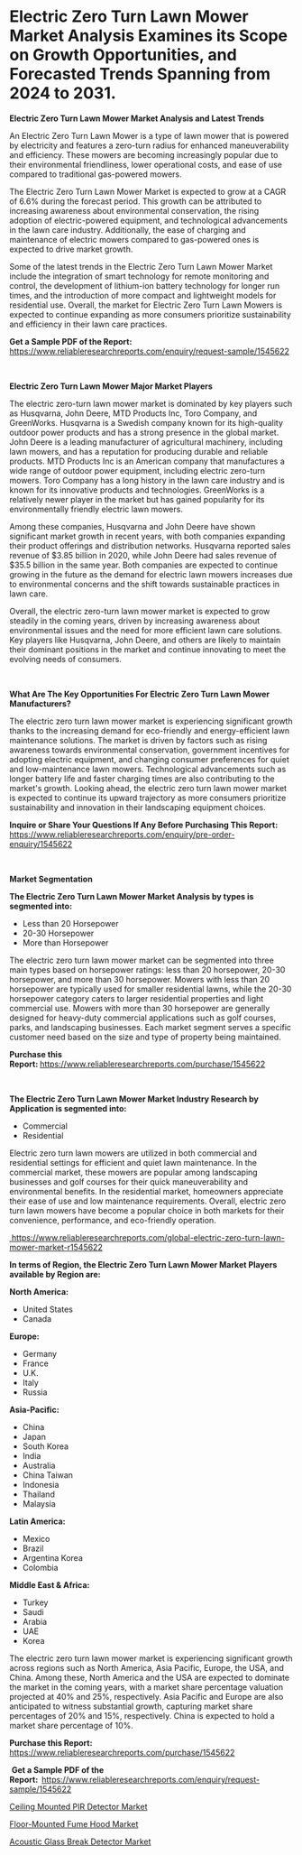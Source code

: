 <p><h1>Electric Zero Turn Lawn Mower Market Analysis Examines its Scope on Growth Opportunities, and Forecasted Trends Spanning from 2024 to 2031.</h1></p><p><strong>Electric Zero Turn Lawn Mower Market Analysis and Latest Trends</strong></p>
<p><p>An Electric Zero Turn Lawn Mower is a type of lawn mower that is powered by electricity and features a zero-turn radius for enhanced maneuverability and efficiency. These mowers are becoming increasingly popular due to their environmental friendliness, lower operational costs, and ease of use compared to traditional gas-powered mowers.</p><p>The Electric Zero Turn Lawn Mower Market is expected to grow at a CAGR of 6.6% during the forecast period. This growth can be attributed to increasing awareness about environmental conservation, the rising adoption of electric-powered equipment, and technological advancements in the lawn care industry. Additionally, the ease of charging and maintenance of electric mowers compared to gas-powered ones is expected to drive market growth.</p><p>Some of the latest trends in the Electric Zero Turn Lawn Mower Market include the integration of smart technology for remote monitoring and control, the development of lithium-ion battery technology for longer run times, and the introduction of more compact and lightweight models for residential use. Overall, the market for Electric Zero Turn Lawn Mowers is expected to continue expanding as more consumers prioritize sustainability and efficiency in their lawn care practices.</p></p>
<p><strong>Get a Sample PDF of the Report:&nbsp;</strong> <a href="https://www.reliableresearchreports.com/enquiry/request-sample/1545622">https://www.reliableresearchreports.com/enquiry/request-sample/1545622</a></p>
<p>&nbsp;</p>
<p><strong>Electric Zero Turn Lawn Mower Major Market Players</strong></p>
<p><p>The electric zero-turn lawn mower market is dominated by key players such as Husqvarna, John Deere, MTD Products Inc, Toro Company, and GreenWorks. Husqvarna is a Swedish company known for its high-quality outdoor power products and has a strong presence in the global market. John Deere is a leading manufacturer of agricultural machinery, including lawn mowers, and has a reputation for producing durable and reliable products. MTD Products Inc is an American company that manufactures a wide range of outdoor power equipment, including electric zero-turn mowers. Toro Company has a long history in the lawn care industry and is known for its innovative products and technologies. GreenWorks is a relatively newer player in the market but has gained popularity for its environmentally friendly electric lawn mowers.</p><p>Among these companies, Husqvarna and John Deere have shown significant market growth in recent years, with both companies expanding their product offerings and distribution networks. Husqvarna reported sales revenue of $3.85 billion in 2020, while John Deere had sales revenue of $35.5 billion in the same year. Both companies are expected to continue growing in the future as the demand for electric lawn mowers increases due to environmental concerns and the shift towards sustainable practices in lawn care.</p><p>Overall, the electric zero-turn lawn mower market is expected to grow steadily in the coming years, driven by increasing awareness about environmental issues and the need for more efficient lawn care solutions. Key players like Husqvarna, John Deere, and others are likely to maintain their dominant positions in the market and continue innovating to meet the evolving needs of consumers.</p></p>
<p>&nbsp;</p>
<p><strong>What Are The Key Opportunities For Electric Zero Turn Lawn Mower Manufacturers?</strong></p>
<p><p>The electric zero turn lawn mower market is experiencing significant growth thanks to the increasing demand for eco-friendly and energy-efficient lawn maintenance solutions. The market is driven by factors such as rising awareness towards environmental conservation, government incentives for adopting electric equipment, and changing consumer preferences for quiet and low-maintenance lawn mowers. Technological advancements such as longer battery life and faster charging times are also contributing to the market's growth. Looking ahead, the electric zero turn lawn mower market is expected to continue its upward trajectory as more consumers prioritize sustainability and innovation in their landscaping equipment choices.</p></p>
<p><strong>Inquire or Share Your Questions If Any Before Purchasing This Report:</strong> <a href="https://www.reliableresearchreports.com/enquiry/pre-order-enquiry/1545622">https://www.reliableresearchreports.com/enquiry/pre-order-enquiry/1545622</a></p>
<p>&nbsp;</p>
<p><strong>Market Segmentation</strong></p>
<p><strong>The Electric Zero Turn Lawn Mower Market Analysis by types is segmented into:</strong></p>
<p><ul><li>Less than 20 Horsepower</li><li>20-30 Horsepower</li><li>More than Horsepower</li></ul></p>
<p><p>The electric zero turn lawn mower market can be segmented into three main types based on horsepower ratings: less than 20 horsepower, 20-30 horsepower, and more than 30 horsepower. Mowers with less than 20 horsepower are typically used for smaller residential lawns, while the 20-30 horsepower category caters to larger residential properties and light commercial use. Mowers with more than 30 horsepower are generally designed for heavy-duty commercial applications such as golf courses, parks, and landscaping businesses. Each market segment serves a specific customer need based on the size and type of property being maintained.</p></p>
<p><strong>Purchase this Report:&nbsp;</strong><a href="https://www.reliableresearchreports.com/purchase/1545622">https://www.reliableresearchreports.com/purchase/1545622</a></p>
<p>&nbsp;</p>
<p><strong>The Electric Zero Turn Lawn Mower Market Industry Research by Application is segmented into:</strong></p>
<p><ul><li>Commercial</li><li>Residential</li></ul></p>
<p><p>Electric zero turn lawn mowers are utilized in both commercial and residential settings for efficient and quiet lawn maintenance. In the commercial market, these mowers are popular among landscaping businesses and golf courses for their quick maneuverability and environmental benefits. In the residential market, homeowners appreciate their ease of use and low maintenance requirements. Overall, electric zero turn lawn mowers have become a popular choice in both markets for their convenience, performance, and eco-friendly operation.</p></p>
<p><a href="https://www.reliableresearchreports.com/global-electric-zero-turn-lawn-mower-market-r1545622">&nbsp;https://www.reliableresearchreports.com/global-electric-zero-turn-lawn-mower-market-r1545622</a></p>
<p><strong>In terms of Region, the Electric Zero Turn Lawn Mower Market Players available by Region are:</strong></p>
<p>
    <p> <strong> North America: </strong>
        <ul>
            <li>United States</li>
            <li>Canada</li>
        </ul>
        </p> 
    <p> <strong> Europe: </strong>
        <ul>
            <li>Germany</li>
            <li>France</li>
            <li>U.K.</li>
            <li>Italy</li>
            <li>Russia</li>
        </ul>
        </p> 
    <p> <strong> Asia-Pacific: </strong>
        <ul>
            <li>China</li>
            <li>Japan</li>
            <li>South Korea</li>
            <li>India</li>
            <li>Australia</li>
            <li>China Taiwan</li>
            <li>Indonesia</li>
            <li>Thailand</li>
            <li>Malaysia</li>
        </ul>
        </p> 
    <p> <strong> Latin America: </strong>
        <ul>
            <li>Mexico</li>
            <li>Brazil</li>
            <li>Argentina Korea</li>
            <li>Colombia</li>
        </ul>
        </p> 
    <p> <strong> Middle East & Africa: </strong>
        <ul>
            <li>Turkey</li>
            <li>Saudi</li>
            <li>Arabia</li>
            <li>UAE</li>
            <li>Korea</li>
        </ul>
    </p>
    </p>
<p><p>The electric zero turn lawn mower market is experiencing significant growth across regions such as North America, Asia Pacific, Europe, the USA, and China. Among these, North America and the USA are expected to dominate the market in the coming years, with a market share percentage valuation projected at 40% and 25%, respectively. Asia Pacific and Europe are also anticipated to witness substantial growth, capturing market share percentages of 20% and 15%, respectively. China is expected to hold a market share percentage of 10%.</p></p>
<p><strong>Purchase this Report: </strong><a href="https://www.reliableresearchreports.com/purchase/1545622">https://www.reliableresearchreports.com/purchase/1545622</a></p>
<p>&nbsp;<strong>Get a Sample PDF of the Report:&nbsp;&nbsp;</strong><a href="https://www.reliableresearchreports.com/enquiry/request-sample/1545622">https://www.reliableresearchreports.com/enquiry/request-sample/1545622</a></p>
<p><strong></strong></p>
<p><p><a href="https://github.com/anggakarna133/Market-Research-Report-List-1/blob/main/ceiling-mounted-pir-detector-market.md">Ceiling Mounted PIR Detector Market</a></p><p><a href="https://issuu.com/reportprime-2/docs/floor-mounted-fume-hood-market-size-2030.pptx">Floor-Mounted Fume Hood Market</a></p><p><a href="https://github.com/ochgvvcj16/Market-Research-Report-List-1/blob/main/acoustic-glass-break-detector-market.md">Acoustic Glass Break Detector Market</a></p></p>